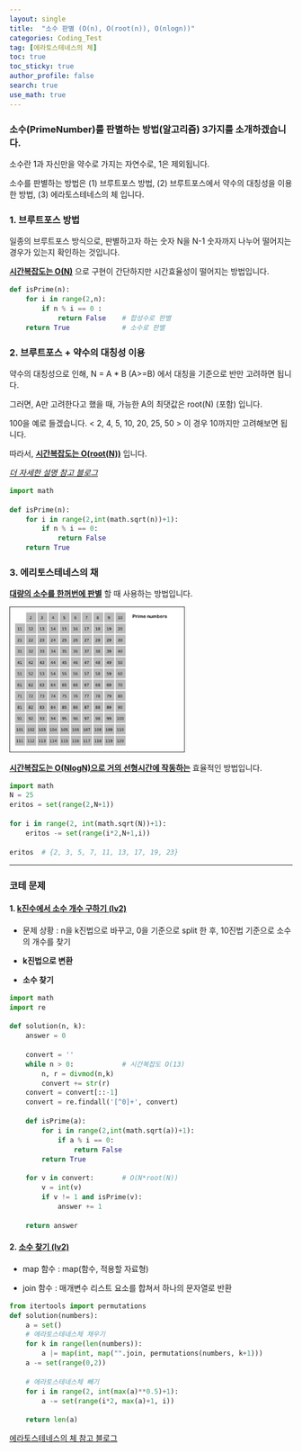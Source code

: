 ```yaml
---
layout: single  
title:  "소수 판별 (O(n), O(root(n)), O(nlogn))"
categories: Coding_Test
tag: [에라토스테네스의 체]
toc: true
toc_sticky: true
author_profile: false
search: true
use_math: true
---
```


### 소수(PrimeNumber)를 판별하는 방법(알고리즘) 3가지를 소개하겠습니다.  

소수란 1과 자신만을 약수로 가지는 자연수로, 1은 제외됩니다.  

소수를 판별하는 방법은 (1) 브루트포스 방법, (2) 브루트포스에서 약수의 대칭성을 이용한 방법, (3) 에라토스테네스의 체 입니다.  

### 1. 브루트포스 방법

일종의 브루트포스 방식으로, 판별하고자 하는 숫자 N을 N-1 숫자까지 나누어 떨어지는 경우가 있는지 확인하는 것입니다.

**<u>시간복잡도는 O(N)</u>** 으로 구현이 간단하지만 시간효율성이 떨어지는 방법입니다. 

```python
def isPrime(n):
    for i in range(2,n):
        if n % i == 0 :
            return False    # 합성수로 판별
    return True             # 소수로 판별
```


### 2. 브루트포스 + 약수의 대칭성 이용

약수의 대칭성으로 인해, N = A * B (A>=B) 에서 대칭을 기준으로 반만 고려하면 됩니다. 

그러면, A만 고려한다고 했을 때, 가능한 A의 최댓값은 root(N) (포함) 입니다. 

100을 예로 들겠습니다. < 2, 4, 5, 10, 20, 25, 50 >  이 경우 10까지만 고려해보면 됩니다. 

따라서, **<u>시간복잡도는 O(root(N))</u>** 입니다.

[*더 자세한 설명 참고 블로그*](https://makedotworld.tistory.com/13)

```python
import math

def isPrime(n):
    for i in range(2,int(math.sqrt(n))+1):
        if n % i == 0:
            return False
    return True
```

### 3. 에리토스테네스의 채

**<u>대량의 소수를 한꺼번에 판별</U>** 할 때 사용하는 방법입니다.

<img src="/assets/images/2023-04-25-PrimeNumber/Eratosthenes.gif" alt="1" style="zoom:70%;" />

**<u>시간복잡도는 O(NlogN)으로 거의 선형시간에 작동하는</u>** 효율적인 방법입니다.  


```python
import math
N = 25
eritos = set(range(2,N+1))

for i in range(2, int(math.sqrt(N))+1):
    eritos -= set(range(i*2,N+1,i))

eritos  # {2, 3, 5, 7, 11, 13, 17, 19, 23}
```

---

### 코테 문제

#### 1. [k진수에서 소수 개수 구하기 (lv2)](https://school.programmers.co.kr/learn/courses/30/lessons/92335)

- 문제 상황 : n을 k진법으로 바꾸고, 0을 기준으로 split 한 후, 10진법 기준으로 소수의 개수를 찾기

- **k진법으로 변환**

- **소수 찾기**   

```python
import math
import re 

def solution(n, k):
    answer = 0
    
    convert = ''
    while n > 0:            # 시간복잡도 O(13)
        n, r = divmod(n,k)
        convert += str(r)
    convert = convert[::-1]    
    convert = re.findall('[^0]+', convert)
    
    def isPrime(a):
        for i in range(2,int(math.sqrt(a))+1):    
            if a % i == 0:
                return False        
        return True
    
    for v in convert:       # O(N*root(N))
        v = int(v)
        if v != 1 and isPrime(v):
            answer += 1
    
    return answer
```

#### 2. [소수 찾기 (lv2)](https://school.programmers.co.kr/learn/courses/30/lessons/42839)

- map 함수 : map(함수, 적용할 자료형)

- join 함수 : 매개변수 리스트 요소를 합쳐서 하나의 문자열로 반환


```python
from itertools import permutations
def solution(numbers):
    a = set()
    # 에라토스테네스체 채우기
    for k in range(len(numbers)):
        a |= map(int, map("".join, permutations(numbers, k+1)))
    a -= set(range(0,2))

    # 에라토스테네스체 빼기
    for i in range(2, int(max(a)**0.5)+1):
        a -= set(range(i*2, max(a)+1, i))
    
    return len(a)

```

[에라토스테네스의 체 참고 블로그](https://novlog.tistory.com/entry/Algorithm-%EC%97%90%EB%9D%BC%ED%86%A0%EC%8A%A4%ED%85%8C%EB%84%A4%EC%8A%A4%EC%9D%98-%EC%B1%84-%EC%86%8C%EC%88%98-%EA%B5%AC%ED%95%98%EB%8A%94-%EC%95%8C%EA%B3%A0%EB%A6%AC%EC%A6%98)